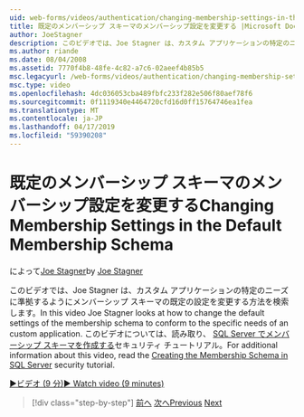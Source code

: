 ```yaml
---
uid: web-forms/videos/authentication/changing-membership-settings-in-the-default-membership-schema
title: 既定のメンバーシップ スキーマのメンバーシップ設定を変更する |Microsoft Docs
author: JoeStagner
description: このビデオでは、Joe Stagner は、カスタム アプリケーションの特定のニーズに準拠するようにメンバーシップ スキーマの既定の設定を変更する方法を検索します。 .
ms.author: riande
ms.date: 08/04/2008
ms.assetid: 7770f4b8-48fe-4c82-a7c6-02aeef4b85b5
msc.legacyurl: /web-forms/videos/authentication/changing-membership-settings-in-the-default-membership-schema
msc.type: video
ms.openlocfilehash: 4dc036053cba489fbfc233f282e506f80aef78f6
ms.sourcegitcommit: 0f1119340e4464720cfd16d0ff15764746ea1fea
ms.translationtype: MT
ms.contentlocale: ja-JP
ms.lasthandoff: 04/17/2019
ms.locfileid: "59390208"
---
```

# <a name="changing-membership-settings-in-the-default-membership-schema"></a><span data-ttu-id="a1b02-104">既定のメンバーシップ スキーマのメンバーシップ設定を変更する</span><span class="sxs-lookup"><span data-stu-id="a1b02-104">Changing Membership Settings in the Default Membership Schema</span></span>

<span data-ttu-id="a1b02-105">によって[Joe Stagner](https://github.com/JoeStagner)</span><span class="sxs-lookup"><span data-stu-id="a1b02-105">by [Joe Stagner](https://github.com/JoeStagner)</span></span>

<span data-ttu-id="a1b02-106">このビデオでは、Joe Stagner は、カスタム アプリケーションの特定のニーズに準拠するようにメンバーシップ スキーマの既定の設定を変更する方法を検索します。</span><span class="sxs-lookup"><span data-stu-id="a1b02-106">In this video Joe Stagner looks at how to change the default settings of the membership schema to conform to the specific needs of an custom application.</span></span> <span data-ttu-id="a1b02-107">このビデオについては、読み取り、 [SQL Server でメンバーシップ スキーマを作成する](../../overview/older-versions-security/membership/creating-the-membership-schema-in-sql-server-vb.md)セキュリティ チュートリアル。</span><span class="sxs-lookup"><span data-stu-id="a1b02-107">For additional information about this video, read the [Creating the Membership Schema in SQL Server](../../overview/older-versions-security/membership/creating-the-membership-schema-in-sql-server-vb.md) security tutorial.</span></span>

[<span data-ttu-id="a1b02-108">&#9654;ビデオ (9 分)</span><span class="sxs-lookup"><span data-stu-id="a1b02-108">&#9654; Watch video (9 minutes)</span></span>](https://channel9.msdn.com/Blogs/ASP-NET-Site-Videos/changing-membership-settings-in-the-default-membership-schema)

> [!div class="step-by-step"]
> <span data-ttu-id="a1b02-109">[前へ](configuring-sql-to-work-with-membership-schemas.md)
> [次へ](creating-user-accounts-with-the-create-user-wizard.md)</span><span class="sxs-lookup"><span data-stu-id="a1b02-109">[Previous](configuring-sql-to-work-with-membership-schemas.md)
[Next](creating-user-accounts-with-the-create-user-wizard.md)</span></span>
